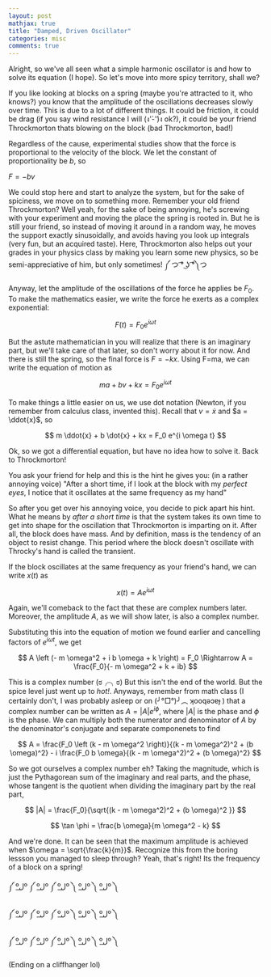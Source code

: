 ```yaml
---
layout: post
mathjax: true
title: "Damped, Driven Oscillator"
categories: misc
comments: true
---
```


Alright, so we've all seen what a simple harmonic oscillator is and how to solve its equation (I hope). So let's move into more spicy territory, shall we?

If you like looking at blocks on a spring (maybe you're attracted to it, who knows?) you know that the amplitude of the oscillations decreases slowly over time. This is due to a lot of different things. It could be friction, it could be drag (if you say wind resistance I will (ง'̀-'́)ง ok?), it could be your friend Throckmorton thats blowing on the block (bad Throckmorton, bad!)

Regardless of the cause, experimental studies show that the force is proportional to the velocity of the block. We let the constant of proportionality be $b$, so

$F = -bv$

We could stop here and start to analyze the system, but for the sake of spiciness, we move on to something more.
Remember your old friend Throckmorton?
Well yeah, for the sake of being annoying, he's screwing with your experiment and moving the place the spring is rooted in.
But he is still your friend, so instead of moving it around in a random way, he moves the support exactly sinusoidally, and avoids having you look up integrals (very fun, but an acquired taste).
Here, Throckmorton also helps out your grades in your physics class by making you learn some new physics, so be semi-appreciative of him, but only sometimes! ༼ つ ͡° ͜ʖ ͡°༽つ

Anyway, let the amplitude of the oscillations of the force he applies be $F_0$. To make the mathematics easier, we write the force he exerts as a complex exponential:

$$
F(t) = F_0 e^{i \omega t}
$$

But the astute mathematician in you will realize that there is an imaginary part, but we'll take care of that later, so don't worry about it for now.
And there is still the spring, so the final force is $F=-kx$.
Using F=ma, we can write the equation of motion as

$$
ma + bv + kx = F_0 e^{i \omega t}
$$

To make things a little easier on us, we use dot notation (Newton, if you remember from calculus class, invented this). Recall that $v = \dot{x}$ and $a = \ddot{x}$, so

$$
m \ddot{x} + b \dot{x} + kx = F_0 e^{i \omega t}
$$

Ok, so we got a differential equation, but have no idea how to solve it. Back to Throckmorton!

You ask your friend for help and this is the hint he gives you: (in a rather annoying voice) "After a short time, if I look at the block with my *perfect eyes*, I notice that it oscillates at the same frequency as my hand"

So after you get over his annoying voice, you decide to pick apart his hint. What he means by *after a short time* is that the system takes its own time to get into shape for the oscillation that Throckmorton is imparting on it. After all, the block does have mass. And by definition, mass is the tendency of an object to resist change. This period where the block doesn't oscillate with Throcky's hand is called the transient.

If the block oscillates at the same frequency as your friend's hand, we can write $x(t)$ as

$$
x(t) = A e ^ {i \omega t}
$$

Again, we'll comeback to the fact that these are complex numbers later. Moreover, the amplitude $A$, as we will show later, is also a complex number.

Substituting this into the equation of motion we found earlier and cancelling factors of $e^{i \omega t}$, we get

$$
A \left (- m \omega^2 + i b \omega + k \right) = F_0 \Rightarrow A = \frac{F_0}{- m \omega^2 + k + ib}
$$

This is a complex number (ಠ╭╮ಠ)
But this isn't the end of the world. But the spice level just went up to *hot!*. Anyways, remember from math class (I certainly don't, I was probably asleep or on (╯°□°)╯︵ ʞooqǝɔɐɟ ) that a complex number can be written as $A = |A| e ^ {i \phi}$, where $|A|$ is the phase and $\phi$ is the phase.
We can multiply both the numerator and denominator of $A$ by the denominator's conjugate and separate componenets to find

$$
A = \frac{F_0 \left (k - m \omega^2 \right)}{(k - m \omega^2)^2 + (b \omega)^2} - i \frac{F_0 b \omega}{(k - m \omega^2)^2 + (b \omega)^2}
$$

So we got ourselves a complex number eh?
Taking the magnitude, which is just the Pythagorean sum of the imaginary and real parts, and the phase, whose tangent is the quotient when dividing the imaginary part by the real part,

$$
|A| = \frac{F_0}{\sqrt{(k - m \omega^2)^2 + (b \omega)^2 }}
$$

$$
\tan \phi = \frac{b \omega}{m \omega^2 - k}
$$

And we're done.
It can be seen that the maximum amplitude is achieved when $\omega = \sqrt{\frac{k}{m}}$.
Recognize this from the boring lessson you managed to sleep through?
Yeah, that's right! Its the frequency of a block on a spring!

༼ ºل͟º ༼ ºل͟º ༼ ºل͟º ༽ ºل͟º ༽ ºل͟º ༽

༼ ºل͟º ༼ ºل͟º ༼ ºل͟º ༽ ºل͟º ༽ ºل͟º ༽

༼ ºل͟º ༼ ºل͟º ༼ ºل͟º ༽ ºل͟º ༽ ºل͟º ༽

(Ending on a cliffhanger lol)
